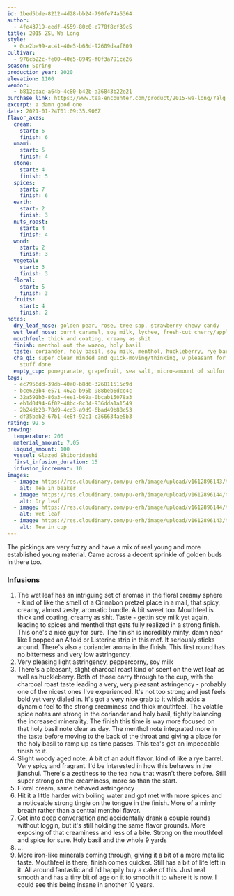 ```yaml
---
id: 1bed5bde-8212-4d28-bb24-790fe74a5364
author:
  - 4fe43719-eedf-4559-80c0-e778f8cf39c5
title: 2015 ZSL Wa Long
style:
  - 0ce2be99-ac41-40e5-b68d-92609daaf809
cultivar:
  - 976cb22c-fe00-40e5-8949-f0f3a791ce26
season: Spring
production_year: 2020
elevation: 1100
vendor:
  - b812cdac-a64b-4c80-b42b-a36843b22e21
purchase_link: https://www.tea-encounter.com/product/2015-wa-long/?alg_currency=USD
excerpt: a damn good one
date: 2021-01-24T01:09:35.906Z
flavor_axes:
  cream:
    start: 6
    finish: 6
  umami:
    start: 5
    finish: 4
  stone:
    start: 4
    finish: 5
  spices:
    start: 7
    finish: 6
  earth:
    start: 2
    finish: 3
  nuts_roast:
    start: 4
    finish: 4
  wood:
    start: 2
    finish: 3
  vegetal:
    start: 3
    finish: 3
  floral:
    start: 5
    finish: 3
  fruits:
    start: 4
    finish: 2
notes:
  dry_leaf_nose: golden pear, rose, tree sap, strawberry chewy candy
  wet_leaf_nose: burnt caramel, soy milk, lychee, fresh-cut cherry/apple wood, coriander
  mouthfeel: thick and coating, creamy as shit
  finish: menthol out the wazoo, holy basil
  taste: coriander, holy basil, soy milk, menthol, huckleberry, rye barrel, good time
  cha_qi: super clear minded and quick-moving/thinking, v pleasant for gettin
    stuff done
  empty_cup: pomegranate, grapefruit, sea salt, micro-amount of sulfur
tags:
  - ec7956dd-39db-40a0-b8d6-326811515c9d
  - bce623b4-e571-462a-b95b-988beb6dce4c
  - 32a591b3-86a3-4ee1-b69a-0bcab15078a3
  - eb1d0494-6f02-48bc-8c34-936dda1a1549
  - 2b24db28-78d9-4cd3-a9d9-6bad49b88c53
  - df35bab2-67b1-4e8f-92c1-c366634ae5b3
rating: 92.5
brewing:
  temperature: 200
  material_amount: 7.05
  liquid_amount: 100
  vessel: Glazed Shiboridashi
  first_infusion_duration: 15
  infusion_increment: 10
images:
  - image: https://res.cloudinary.com/pu-erh/image/upload/v1612896143/tea/2021/2015%20ZSL%20Wa%20Long/20070843-1FF9-45D9-BD11-2D1F83608485_yqhalu.jpg
    alt: Tea in beaker
  - image: https://res.cloudinary.com/pu-erh/image/upload/v1612896144/tea/2021/2015%20ZSL%20Wa%20Long/07A8F8DA-99FB-4D6F-B7F1-40BDE928698A_tlcvgd.jpg
    alt: Dry leaf
  - image: https://res.cloudinary.com/pu-erh/image/upload/v1612896144/tea/2021/2015%20ZSL%20Wa%20Long/261AE875-279C-46CE-BB75-3638BEB832E1_yzhytl.jpg
    alt: Wet leaf
  - image: https://res.cloudinary.com/pu-erh/image/upload/v1612896143/tea/2021/2015%20ZSL%20Wa%20Long/70A854C7-78E3-4527-BCCA-6EBB922B55B0_isfkql.jpg
    alt: Tea in cup
---
```


The pickings are very fuzzy and have a mix of real young and more established young material. Came across a decent sprinkle of golden buds in there too.

### Infusions

1. The wet leaf has an intriguing set of aromas in the floral creamy sphere - kind of like the smell of a Cinnabon pretzel place in a mall, that spicy, creamy, almost zesty, aromatic bundle. A bit sweet too. Mouthfeel is thick and coating, creamy as shit. Taste - gettin soy milk yet again, leading to spices and menthol that gets fully realized in a strong finish. This one's a nice guy for sure. The finish is incredibly minty, damn near like I popped an Altoid or Listerine strip in this mof. It seriously sticks around. There's also a coriander aroma in the finish. This first round has no bitterness and very low astringency.
2. Very pleasing light astringency, peppercorny, soy milk
3. There's a pleasant, slight charcoal roast kind of scent on the wet leaf as well as huckleberry. Both of those carry through to the cup, with the charcoal roast taste leading a very, very pleasant astringency - probably one of the nicest ones I've experienced. It's not too strong and just feels bold yet very dialed in. It's got a very nice grab to it which adds a dynamic feel to the strong creaminess and thick mouthfeel. The volatile spice notes are strong in the coriander and holy basil, tightly balancing the increased minerality. The finish this time is way more focused on that holy basil note clear as day. The menthol note integrated more in the taste before moving to the back of the throat and giving a place for the holy basil to ramp up as time passes. This tea's got an impeccable finish to it.
4. Slight woody aged note. A bit of an adult flavor, kind of like a rye barrel. Very spicy and fragrant. I'd be interested in how this behaves in the jianshui. There's a zestiness to the tea now that wasn't there before. Still super strong on the creaminess, more so than the start.
5. Floral cream, same behaved astringency
6. Hit it a little harder with boiling water and got met with more spices and a noticeable strong tingle on the tongue in the finish. More of a minty breath rather than a central menthol flavor.
7. Got into deep conversation and accidentally drank a couple rounds without loggin, but it's still holding the same flavor grounds. More exposing of that creaminess and less of a bite. Strong on the mouthfeel and spice for sure. Holy basil and the whole 9 yards
8. ...
9. More iron-like minerals coming through, giving it a bit of a more metallic taste. Mouthfeel is there, finish comes quicker. Still has a bit of life left in it. All around fantastic and I'd happily buy a cake of this. Just real smooth and has a tiny bit of age on it to smooth it to where it is now. I could see this being insane in another 10 years.
